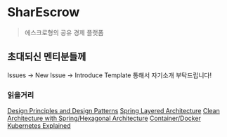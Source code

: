 # SharEscrow
> 에스크로형의 공유 경제 플랫폼
## 초대되신 멘티분들께
Issues -> New Issue -> Introduce Template 통해서 자기소개 부탁드립니다!


### 읽을거리
[Design Principles and Design Patterns](https://fi.ort.edu.uy/innovaportal/file/2032/1/design_principles.pdf)
[Spring Layered Architecture](https://www.javatpoint.com/spring-boot-architecture)
[Clean Architecture with Spring/Hexagonal Architecture](https://www.youtube.com/watch?v=cPH5AiqLQTo)
[Container/Docker](https://www.youtube.com/watch?v=6gJs0F8V3tM&list=PLkA60AVN3hh8hNjc0fQ5_uJYIrS7s1JLW)
[Kubernetes Explained](https://www.youtube.com/watch?v=aSrqRSk43lY)
